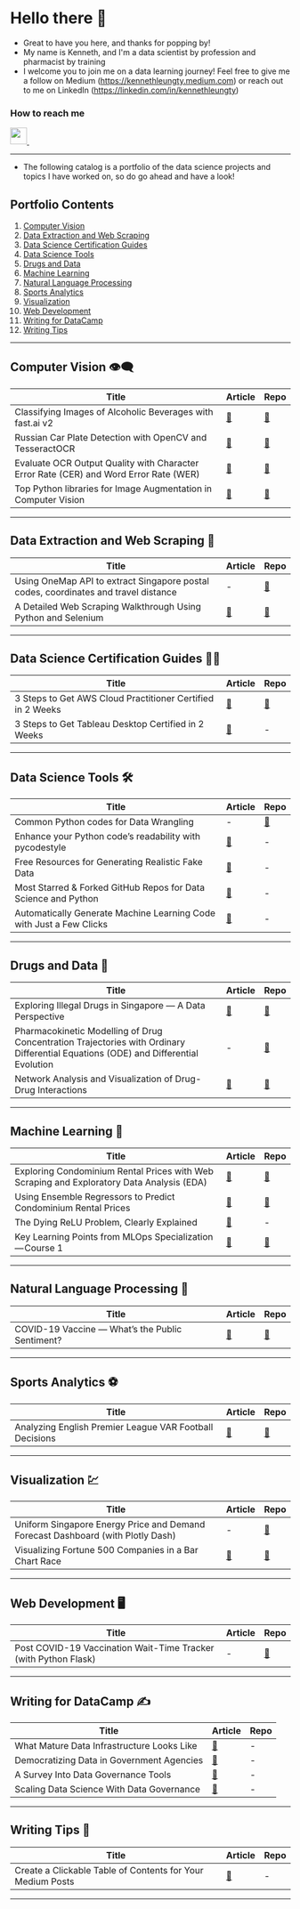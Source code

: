 # Hello there 👋

- Great to have you here, and thanks for popping by!
- My name is Kenneth, and I'm a data scientist by profession and pharmacist by training
- I welcome you to join me on a data learning journey! Feel free to give me a follow on Medium (https://kennethleungty.medium.com) or reach out to me on LinkedIn (https://linkedin.com/in/kennethleungty)

<h3> How to reach me </h3>
<div>
    <a href="https://www.linkedin.com/in/kennethleungty/">
        <img src="https://image.flaticon.com/icons/png/512/145/145807.png" width="30px">
    </a>&nbsp
<!--     <a href="https://github.com/kennethleungty/">
        <img src="https://image.flaticon.com/icons/png/512/25/25657.png" width="30px">
    </a>&nbsp;&nbsp; -->
</div>
<hr>

- The following catalog is a portfolio of the data science projects and topics I have worked on, so do go ahead and have a look!

## Portfolio Contents
1. [Computer Vision](#computer-vision)
2. [Data Extraction and Web Scraping](#data-extraction-and-web-scraping)
3. [Data Science Certification Guides](#data-science-certification-guides)
4. [Data Science Tools](#data-science-tools)
5. [Drugs and Data](#drugs-and-data)
6. [Machine Learning](#machine-learning)
7. [Natural Language Processing](#natural-language-processing)
8. [Sports Analytics](#sports-analytics)
9. [Visualization](#visualization)
10. [Web Development](#web-development)
11. [Writing for DataCamp](#writing-for-datacamp)
12. [Writing Tips](#writing-tips)


___
<a name="computer-vision"></a>
## Computer Vision :eye_speech_bubble:
| Title | Article | Repo |
| --- | --- | --- |
| Classifying Images of Alcoholic Beverages with fast.ai v2 | [:link:](https://towardsdatascience.com/classifying-images-of-alcoholic-beverages-with-fast-ai-34c4560b5543) | [:link:](https://github.com/kennethleungty/Alcohol-Image-Classifier-fastai) |
| Russian Car Plate Detection with OpenCV and TesseractOCR | [:link:](https://towardsdatascience.com/russian-car-plate-detection-with-opencv-and-tesseractocr-dce3d3f9ff5c) | [:link:](https://github.com/kennethleungty/Car-Plate-Detection-OpenCV-TesseractOCR) |
| Evaluate OCR Output Quality with Character Error Rate (CER) and Word Error Rate (WER) | [:link:](https://towardsdatascience.com/evaluating-ocr-output-quality-with-character-error-rate-cer-and-word-error-rate-wer-853175297510) | [:link:](https://github.com/kennethleungty/OCR-Metrics-CER-WER) |
| Top Python libraries for Image Augmentation in Computer Vision | [:link:](https://towardsdatascience.com/top-python-libraries-for-image-augmentation-in-computer-vision-2566bed0533e) | [:link:](https://github.com/kennethleungty/Image-Augmentation-Libraries) |

___
<a name="data-extraction-and-web-scraping"></a>
## Data Extraction and Web Scraping :toolbox:
| Title | Article | Repo |
| --- | --- | --- |
| Using OneMap API to extract Singapore postal codes, coordinates and travel distance | - | [:link:](https://github.com/kennethleungty/OneMap-API) |
| A Detailed Web Scraping Walkthrough Using Python and Selenium | [:link:](https://medium.com/swlh/web-scrapping-healthcare-professionals-information-1372385d639d) | [:link:](https://github.com/kennethleungty/Web-Scraping-Walkthrough-HCP-Info) |


___
<a name="data-science-certification-guides"></a>
## Data Science Certification Guides :man_student:
| Title | Article | Repo |
| --- | --- | --- |
| 3 Steps to Get AWS Cloud Practitioner Certified in 2 Weeks | [:link:](https://towardsdatascience.com/3-steps-to-get-aws-cloud-practitioner-certified-in-2-weeks-or-less-772178f48249) | [:link:](https://github.com/kennethleungty/AWS-Certified-Cloud-Practitioner-Notes) |
| 3 Steps to Get Tableau Desktop Certified in 2 Weeks | [:link:](https://towardsdatascience.com/3-steps-to-get-tableau-desktop-specialist-certified-in-2-weeks-abbef25778de) | - |


___
<a name="data-science-tools"></a>
## Data Science Tools :hammer_and_wrench:
| Title | Article | Repo |
| --- | --- | --- |
| Common Python codes for Data Wrangling | - | [:link:](https://github.com/kennethleungty/Common-Python-Codes) |
| Enhance your Python code’s readability with pycodestyle | [:link:](https://towardsdatascience.com/enhance-your-python-codes-readability-with-pycodestyle-9838976077cb) | - |
| Free Resources for Generating Realistic Fake Data | [:link:](https://towardsdatascience.com/free-resources-for-generating-realistic-fake-data-da63836be1a8) | - |
| Most Starred & Forked GitHub Repos for Data Science and Python | [:link:](https://towardsdatascience.com/the-most-starred-forked-github-repos-for-python-and-data-science-f8bb3de47e96) | - |
| Automatically Generate Machine Learning Code with Just a Few Clicks | [:link:](https://towardsdatascience.com/automatically-generate-machine-learning-code-with-just-a-few-clicks-7901b2334f97) | - |


___
<a name="drugs-and-data"></a>
## Drugs and Data :pill:
| Title | Article | Repo |
| --- | --- | --- |
| Exploring Illegal Drugs in Singapore — A Data Perspective | [:link:](https://towardsdatascience.com/exploring-illegal-drugs-in-singapore-a-data-perspective-3716a75ee557) | [:link:](https://github.com/kennethleungty/Exploring-Illegal-Drugs) |
| Pharmacokinetic Modelling of Drug Concentration Trajectories with Ordinary Differential Equations (ODE) and Differential Evolution | - | [:link:](https://github.com/kennethleungty/ODE-Modelling-with-Differential-Evolution) |
| Network Analysis and Visualization of Drug-Drug Interactions | [:link:](https://towardsdatascience.com/network-analysis-and-visualization-of-drug-drug-interactions-1e0b41d0d3df) | [:link:](https://github.com/kennethleungty/Drug-Interactions-Network-Analysis-and-Visualization) |


___
<a name="machine-learning"></a>
## Machine Learning :slot_machine:
| Title | Article | Repo |
| --- | --- | --- |
| Exploring Condominium Rental Prices with Web Scraping and Exploratory Data Analysis (EDA) | [:link:](https://medium.com/swlh/web-scrapping-and-data-analysis-of-condominium-rental-market-in-singapore-da5265c71d19) | [:link:](https://github.com/kennethleungty/Singapore-Condo-Rental-Market-Analysis) |
| Using Ensemble Regressors to Predict Condominium Rental Prices | [:link:](https://medium.com/geekculture/using-ensemble-regressors-to-predict-condo-rental-prices-47eb7c3d5cd9) | [:link:](https://github.com/kennethleungty/Singapore-Condo-Rental-Market-Analysis) |
| The Dying ReLU Problem, Clearly Explained | [:link:](https://towardsdatascience.com/the-dying-relu-problem-clearly-explained-42d0c54e0d24) | - |
| Key Learning Points from MLOps Specialization — Course 1 | [:link:](https://towardsdatascience.com/key-learning-points-from-mlops-specialization-course-deeplearning-ai-andrew-ng-5d0746605752) | [:link:](https://github.com/kennethleungty/MLOps-Specialization-Notes) |


___
<a name="natural-language-processing"></a>
## Natural Language Processing :bookmark_tabs:
| Title | Article | Repo |
| --- | --- | --- |
| COVID-19 Vaccine — What’s the Public Sentiment? | [:link:](https://towardsdatascience.com/covid-19-vaccine-whats-the-public-sentiment-7149c9b42b99) | [:link:](https://github.com/kennethleungty/COVID19-Vaccine-Sentiment-Analysis) |


___
<a name="sports-analytics"></a>
## Sports Analytics :soccer:
| Title | Article | Repo |
| --- | --- | --- |
| Analyzing English Premier League VAR Football Decisions | [:link:](https://towardsdatascience.com/analyzing-english-premier-league-var-football-decisions-c6d280061ebf) | [:link:](https://github.com/kennethleungty/English-Premier-League-VAR-Analysis) |


___
<a name="visualization"></a>
## Visualization :chart:
| Title | Article | Repo |
| --- | --- | --- |
| Uniform Singapore Energy Price and Demand Forecast Dashboard (with Plotly Dash) | - | [:link:](https://github.com/kennethleungty/Plotly-Dash-USEP-Dashboard) |
| Visualizing Fortune 500 Companies in a Bar Chart Race | [:link:](https://towardsdatascience.com/the-fortune-500-bar-chart-race-9612dc9d0e63) | [:link:](https://github.com/kennethleungty/Fortune-Global-500-Bar-Chart-Race) |


___
<a name="web-development"></a>
## Web Development :desktop_computer:
| Title | Article | Repo |
| --- | --- | --- |
| Post COVID-19 Vaccination Wait-Time Tracker (with Python Flask) | - | [:link:](https://github.com/kennethleungty/Post-Vaccine-Timer) |


___
<a name="writing-for-datacamp"></a>
## Writing for DataCamp :writing_hand:
| Title | Article | Repo |
| --- | --- | --- |
| What Mature Data Infrastructure Looks Like | [:link:](https://www.datacamp.com/community/blog/data-infrastructure-tools) | - |
| Democratizing Data in Government Agencies | [:link:](https://www.datacamp.com/community/blog/democratizing-data-in-government-agencies) | - |
| A Survey Into Data Governance Tools | [:link:](https://www.datacamp.com/community/blog/a-survey-into-data-governance-tools) | - |
| Scaling Data Science With Data Governance | [:link:](https://www.datacamp.com/community/blog/scaling-data-science-with-data-governance) | - |


___
<a name="writing-tips"></a>
## Writing Tips :scroll:
| Title | Article | Repo |
| --- | --- | --- |
| Create a Clickable Table of Contents for Your Medium Posts | [:link:](https://medium.com/geekculture/how-to-create-clickable-table-of-contents-for-your-medium-posts-e81e22f83142)  | - |


___


<!--
| Placeholder | [:link:](article_link) | [:link:](github_link) |
<a name=" "></a>
-->
